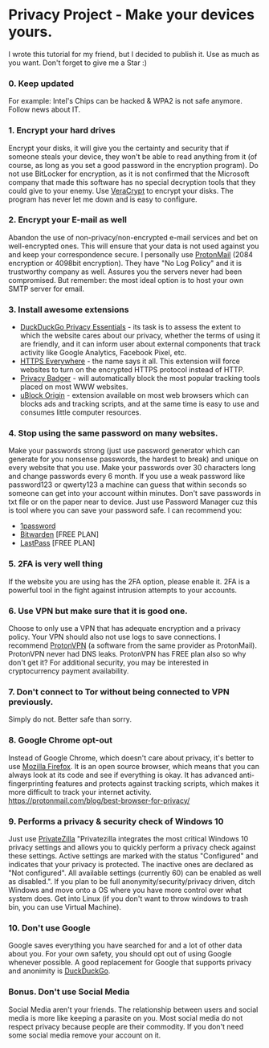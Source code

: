 # Privacy Project - Make your devices yours.
I wrote this tutorial for my friend, but I decided to publish it. Use as much as you want. Don't forget to give me a Star :)

### 0. Keep updated
For example: Intel's Chips can be hacked & WPA2 is not safe anymore. Follow news about IT.

### 1. Encrypt your hard drives
Encrypt your disks, it will give you the certainty and security that if someone steals your device, they won't be able to read anything from it (of course, as long as you set a good password in the encryption program). Do not use BitLocker for encryption, as it is not confirmed that the Microsoft company that made this software has no special decryption tools that they could give to your enemy. Use [VeraCrypt](https://www.veracrypt.fr/code/VeraCrypt/) to encrypt your disks. The program has never let me down and is easy to configure.

### 2. Encrypt your E-mail as well
Abandon the use of non-privacy/non-encrypted e-mail services and bet on well-encrypted ones. This will ensure that your data is not used against you and keep your correspondence secure. I personally use [ProtonMail](https://protonmail.com) (2084 encryption or 4098bit encryption). They have "No Log Policy" and it is trustworthy company as well. Assures you the servers never had been compromised. But remember: the most ideal option is to host your own SMTP server for email.

### 3. Install awesome extensions
- [DuckDuckGo Privacy Essentials](https://duckduckgo.com/privacy) - its task is to assess the extent to which the website cares about our privacy, whether the terms of using it are friendly, and it can inform user about external components that track activity like Google Analytics, Facebook Pixel, etc.
- [HTTPS Everywhere](https://www.eff.org/https-everywhere) - the name says it all. This extension will force websites to turn on the encrypted HTTPS protocol instead of HTTP.
- [Privacy Badger](https://privacybadger.org) - will automatically block the most popular tracking tools placed on most WWW websites.
- [uBlock Origin](https://github.com/gorhill/uBlock) - extension available on most web browsers which can blocks ads and tracking scripts, and at the same time is easy to use and consumes little computer resources.

### 4. Stop using the same password on many websites. 
Make your passwords strong (just use password generator which can generate for you nonsense passwords, the hardest to break) and unique on every website that you use. Make your passwords over 30 characters long and change passwords every 6 month. If you use a weak password like password123 or qwerty123 a machine can guess that within seconds so someone can get into your account within minutes. Don't save passwords in txt file or on the paper near to device. Just use Password Manager cuz this is tool where you can save your password safe.
I can recommend you:
- [1password](https://1password.com)
- [Bitwarden](https://bitwarden.com) [FREE PLAN]
- [LastPass](https://www.lastpass.com) [FREE PLAN]

### 5. 2FA is very well thing
If the website you are using has the 2FA option, please enable it. 2FA is a powerful tool in the fight against intrusion attempts to your accounts.

### 6. Use VPN but make sure that it is good one.
Choose to only use a VPN that has adequate encryption and a privacy policy. Your VPN should also not use logs to save connections. I recommend [ProtonVPN](https://protonvpn.com) (a software from the same provider as ProtonMail). ProtonVPN never had DNS leaks. ProtonVPN has FREE plan also so why don't get it? For additional security, you may be interested in cryptocurrency payment availability.

### 7. Don't connect to Tor without being connected to VPN previously.
Simply do not. Better safe than sorry.

### 8. Google Chrome opt-out
Instead of Google Chrome, which doesn't care about privacy, it's better to use [Mozilla Firefox](https://www.mozilla.org/pl/firefox/new/). It is an open source browser, which means that you can always look at its code and see if everything is okay. It has advanced anti-fingerprinting features and protects against tracking scripts, which makes it more difficult to track your internet activity.
https://protonmail.com/blog/best-browser-for-privacy/

### 9. Performs a privacy & security check of Windows 10
Just use [PrivateZilla](https://github.com/builtbybel/privatezilla) "Privatezilla integrates the most critical Windows 10 privacy settings and allows you to quickly perform a privacy check against these settings. Active settings are marked with the status "Configured" and indicates that your privacy is protected. The inactive ones are declared as "Not configured". All available settings (currently 60) can be enabled as well as disabled.". If you plan to be full anonymity/security/privacy driven, ditch Windows and move onto a OS where you have more control over what system does. Get into Linux (if you don't want to throw windows to trash bin, you can use Virtual Machine).

### 10. Don't use Google
Google saves everything you have searched for and a lot of other data about you. For your own safety, you should opt out of using Google whenever possible. A good replacement for Google that supports privacy and anonimity is [DuckDuckGo](https://duckduckgo.com).

### Bonus. Don't use Social Media
Social Media aren't your friends. The relationship between users and social media is more like keeping a parasite on you. Most social media do not respect privacy because people are their commodity. If you don't need some social media remove your account on it.
